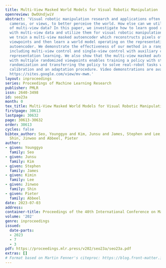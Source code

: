 ```yaml
---
title: Multi-View Masked World Models for Visual Robotic Manipulation
openreview: DwOUndjwiV
abstract: 'Visual robotic manipulation research and applications often use multiple
  cameras, or views, to better perceive the world. How else can we utilize the richness
  of multi-view data? In this paper, we investigate how to learn good representations
  with multi-view data and utilize them for visual robotic manipulation. Specifically,
  we train a multi-view masked autoencoder which reconstructs pixels of randomly masked
  viewpoints and then learn a world model operating on the representations from the
  autoencoder. We demonstrate the effectiveness of our method in a range of scenarios,
  including multi-view control and single-view control with auxiliary cameras for
  representation learning. We also show that the multi-view masked autoencoder trained
  with multiple randomized viewpoints enables training a policy with strong viewpoint
  randomization and transferring the policy to solve real-robot tasks without camera
  calibration and an adaptation procedure. Video demonstrations are available at:
  https://sites.google.com/view/mv-mwm.'
layout: inproceedings
series: Proceedings of Machine Learning Research
publisher: PMLR
issn: 2640-3498
id: seo23a
month: 0
tex_title: Multi-View Masked World Models for Visual Robotic Manipulation
firstpage: 30613
lastpage: 30632
page: 30613-30632
order: 30613
cycles: false
bibtex_author: Seo, Younggyo and Kim, Junsu and James, Stephen and Lee, Kimin and
  Shin, Jinwoo and Abbeel, Pieter
author:
- given: Younggyo
  family: Seo
- given: Junsu
  family: Kim
- given: Stephen
  family: James
- given: Kimin
  family: Lee
- given: Jinwoo
  family: Shin
- given: Pieter
  family: Abbeel
date: 2023-07-03
address: 
container-title: Proceedings of the 40th International Conference on Machine Learning
volume: '202'
genre: inproceedings
issued:
  date-parts:
  - 2023
  - 7
  - 3
pdf: https://proceedings.mlr.press/v202/seo23a/seo23a.pdf
extras: []
# Format based on Martin Fenner's citeproc: https://blog.front-matter.io/posts/citeproc-yaml-for-bibliographies/
---
```

